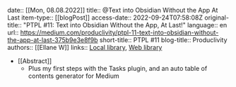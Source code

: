 date:: [[Mon, 08.08.2022]]
title:: @Text into Obsidian Without the App At Last
item-type:: [[blogPost]]
access-date:: 2022-09-24T07:58:08Z
original-title:: "PTPL #11: Text into Obsidian Without the App, At Last!"
language:: en
url:: https://medium.com/produclivity/ptpl-11-text-into-obsidian-without-the-app-at-last-375b9e3e8f9b
short-title:: PTPL #11
blog-title:: Produclivity
authors:: [[Ellane W]]
links:: [Local library](zotero://select/library/items/ATUJW5QX), [Web library](https://www.zotero.org/users/6520516/items/ATUJW5QX)

- [[Abstract]]
	- Plus my first steps with the Tasks plugin, and an auto table of contents generator for Medium